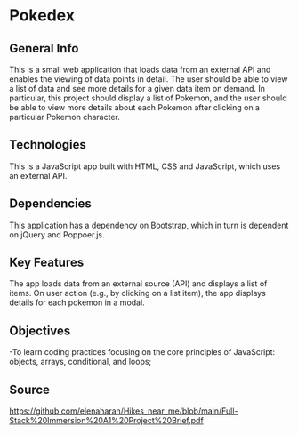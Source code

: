 # Pokedex

## General Info

This is a small web application that loads data from an external API and enables the viewing of data points in detail. The user should be able to view a list of data
and see more details for a given data item on demand. In particular, this project should display a list of Pokemon, and the user should be able to view more details
about each Pokemon after clicking on a particular Pokemon character.

## Technologies

This is a JavaScript app built with HTML, CSS and JavaScript, which uses an external API.

## Dependencies

This application has a dependency on Bootstrap, which in turn is dependent on jQuery and Poppoer.js.

## Key Features

The app loads data from an external source (API) and displays a list of items. On user action (e.g., by clicking on a list item), the app displays details for each pokemon in a modal.

## Objectives

-To learn coding practices focusing on the core principles of JavaScript: objects, arrays, conditional, and loops;

## Source

https://github.com/elenaharan/Hikes_near_me/blob/main/Full-Stack%20Immersion%20A1%20Project%20Brief.pdf

